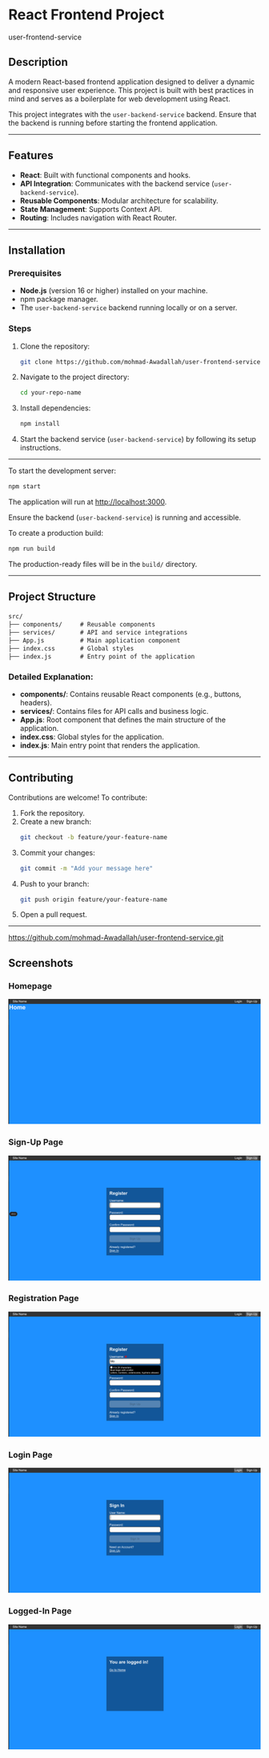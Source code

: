 
# React Frontend Project
user-frontend-service

## Description

A modern React-based frontend application designed to deliver a dynamic and responsive user experience. This project is built with best practices in mind and serves as a boilerplate for web development using React.

This project integrates with the `user-backend-service` backend. Ensure that the backend is running before starting the frontend application.

---

## Features

- **React**: Built with functional components and hooks.
- **API Integration**: Communicates with the backend service (`user-backend-service`).
- **Reusable Components**: Modular architecture for scalability.
- **State Management**: Supports Context API.
- **Routing**: Includes navigation with React Router.

---



## Installation

### Prerequisites

- **Node.js** (version 16 or higher) installed on your machine.
- npm package manager.
- The `user-backend-service` backend running locally or on a server.

### Steps

1. Clone the repository:
   ```bash
   git clone https://github.com/mohmad-Awadallah/user-frontend-service.git
   ```
2. Navigate to the project directory:
   ```bash
   cd your-repo-name
   ```
3. Install dependencies:
   ```bash
   npm install
   ```

4. Start the backend service (`user-backend-service`) by following its setup instructions.

---



To start the development server:
```bash
npm start
```

The application will run at [http://localhost:3000](http://localhost:3000).

Ensure the backend (`user-backend-service`) is running and accessible.




To create a production build:
```bash
npm run build
```

The production-ready files will be in the `build/` directory.

---

## Project Structure

```
src/
├── components/     # Reusable components
├── services/       # API and service integrations
├── App.js          # Main application component
├── index.css       # Global styles
├── index.js        # Entry point of the application
```

### Detailed Explanation:

- **components/**: Contains reusable React components (e.g., buttons, headers).
- **services/**: Contains files for API calls and business logic.
- **App.js**: Root component that defines the main structure of the application.
- **index.css**: Global styles for the application.
- **index.js**: Main entry point that renders the application.

---

## Contributing

Contributions are welcome! To contribute:

1. Fork the repository.
2. Create a new branch:
   ```bash
   git checkout -b feature/your-feature-name
   ```
3. Commit your changes:
   ```bash
   git commit -m "Add your message here"
   ```
4. Push to your branch:
   ```bash
   git push origin feature/your-feature-name
   ```
5. Open a pull request.

---
https://github.com/mohmad-Awadallah/user-frontend-service.git
## Screenshots

### Homepage
![Homepage Screenshot](https://github.com/mohmad-Awadallah/user-frontend-service/blob/master/assets/Screenshot%20from%202024-12-31%2011-55-04.png "Homepage Screenshot")

### Sign-Up Page
![Sign-Up Page Screenshot](https://github.com/mohmad-Awadallah/user-frontend-service/blob/master/assets/Screenshot%20from%202024-12-31%2011-55-56.png)

### Registration Page
![Registration Page Screenshot](https://github.com/mohmad-Awadallah/user-frontend-service/blob/master/assets/Screenshot%20from%202024-12-31%2011-57-25.png)

### Login Page
![Login Page Screenshot](https://github.com/mohmad-Awadallah/user-frontend-service/blob/master/assets/Screenshot%20from%202024-12-31%2011-55-37.png)

### Logged-In Page
![Logged-In Page Screenshot](https://github.com/mohmad-Awadallah/user-frontend-service/blob/master/assets/Screenshot%20from%202024-12-31%2011-59-02.png)

